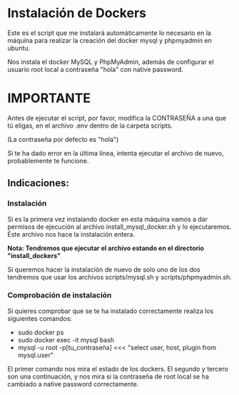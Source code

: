 # Instalación de Dockers
Este es el script que me instalará automáticamente lo necesario en la máquina para realizar la creación del docker mysql y phpmyadmin en ubuntu.  

Nos instala el docker MySQL y PhpMyAdmin, además de configurar el usuario root local a contraseña "hola" con native password.

# IMPORTANTE
Antes de ejecutar el script, por favor, modifica la CONTRASEÑA a una que tú eligas, en el archivo .env dentro de la carpeta scripts.

(La contraseña por defecto es "hola")

Si te ha dado error en la última línea, intenta ejecutar el archivo de nuevo, probablemente te funcione.

## Indicaciones:
### Instalación
Si es la primera vez instalando docker en esta máquina vamos a dar permisos de ejecución al archivo install_mysql_docker.sh y lo ejecutaremos. Éste archivo nos hace la instalación entera.

**Nota: Tendremos que ejecutar el archivo estando en el directorio "install_dockers"**

Si queremos hacer la instalación de nuevo de solo uno de los dos tendremos que usar los archivos scripts/mysql.sh y scripts/phpmyadmin.sh.

### Comprobación de instalación
Si quieres comprobar que se te ha instalado correctamente realiza los siguientes comandos:
- sudo docker ps
- sudo docker exec -it mysql bash
- mysql -u root -p[tu_contraseña] <<< "select user, host, plugin from mysql.user"

El primer comando nos mira el estado de los dockers. El segundo y tercero son una continuación, y nos mira si la contraseña de root local se ha cambiado a native password correctamente.